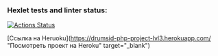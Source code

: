 ### Hexlet tests and linter status:
[![Actions Status](https://github.com/Drumsid/php-project-lvl3/workflows/hexlet-check/badge.svg)](https://github.com/Drumsid/php-project-lvl3/actions)

[Ссылка на Heruoku](https://drumsid-php-project-lvl3.herokuapp.com/ "Посмотреть проект на Heroku" target="_blank")